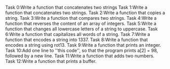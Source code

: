 Task 0:Write a function that concatenates two strings
Task 1:Write a function that concatenates two strings.
Task 2:Write a function that copies a string.
Task 3:Write a function that compares two strings.
Task 4:Write a function that reverses the content of an array of integers.
Task 5:Write a function that changes all lowercase letters of a string to uppercase.
Task 6:Write a function that capitalizes all words of a string.
Task 7:Write a function that encodes a string into 1337.
Task 8:Write a function that encodes a string using rot13.
Task 9:Write a function that prints an integer.
Task 10:Add one line to ''this code'', so that the program prints a[2] = 98, followed by a new line.
Task 11:Write a function that adds two numbers.
Task 12:Write a function that prints a buffer.

